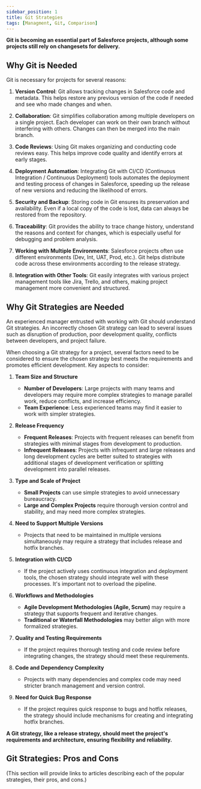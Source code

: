 ```yaml
---
sidebar_position: 1
title: Git Strategies
tags: [Managment, Git, Comparison]
---
```


**Git is becoming an essential part of Salesforce projects, although some projects still rely on changesets for delivery.**
## Why Git is Needed

Git is necessary for projects for several reasons:

1. **Version Control**: Git allows tracking changes in Salesforce code and metadata. This helps restore any previous version of the code if needed and see who made changes and when.
   
2. **Collaboration**: Git simplifies collaboration among multiple developers on a single project. Each developer can work on their own branch without interfering with others. Changes can then be merged into the main branch.

3. **Code Reviews**: Using Git makes organizing and conducting code reviews easy. This helps improve code quality and identify errors at early stages.
   
4. **Deployment Automation**: Integrating Git with CI/CD (Continuous Integration / Continuous Deployment) tools automates the deployment and testing process of changes in Salesforce, speeding up the release of new versions and reducing the likelihood of errors.
   
5. **Security and Backup**: Storing code in Git ensures its preservation and availability. Even if a local copy of the code is lost, data can always be restored from the repository.
   
6. **Traceability**: Git provides the ability to trace change history, understand the reasons and context for changes, which is especially useful for debugging and problem analysis.
   
7. **Working with Multiple Environments**: Salesforce projects often use different environments (Dev, Int, UAT, Prod, etc.). Git helps distribute code across these environments according to the release strategy.
   
8. **Integration with Other Tools**: Git easily integrates with various project management tools like Jira, Trello, and others, making project management more convenient and structured.
   

## Why Git Strategies are Needed

An experienced manager entrusted with working with Git should understand Git strategies. An incorrectly chosen Git strategy can lead to several issues such as disruption of production, poor development quality, conflicts between developers, and project failure.

When choosing a Git strategy for a project, several factors need to be considered to ensure the chosen strategy best meets the requirements and promotes efficient development. Key aspects to consider:

1. **Team Size and Structure**
    - **Number of Developers**: Large projects with many teams and developers may require more complex strategies to manage parallel work, reduce conflicts, and increase efficiency.
    - **Team Experience**: Less experienced teams may find it easier to work with simpler strategies.

2. **Release Frequency**    
    - **Frequent Releases**: Projects with frequent releases can benefit from strategies with minimal stages from development to production.
    - **Infrequent Releases**: Projects with infrequent and large releases and long development cycles are better suited to strategies with additional stages of development verification or splitting development into parallel releases.

3. **Type and Scale of Project**
    - **Small Projects** can use simple strategies to avoid unnecessary bureaucracy.
    - **Large and Complex Projects** require thorough version control and stability, and may need more complex strategies.

4. **Need to Support Multiple Versions**
    - Projects that need to be maintained in multiple versions simultaneously may require a strategy that includes release and hotfix branches.

5. **Integration with CI/CD**    
    - If the project actively uses continuous integration and deployment tools, the chosen strategy should integrate well with these processes. It's important not to overload the pipeline.

6. **Workflows and Methodologies**    
    - **Agile Development Methodologies (Agile, Scrum)** may require a strategy that supports frequent and iterative changes.
    - **Traditional or Waterfall Methodologies** may better align with more formalized strategies.

7. **Quality and Testing Requirements**    
    - If the project requires thorough testing and code review before integrating changes, the strategy should meet these requirements.

8. **Code and Dependency Complexity**
    - Projects with many dependencies and complex code may need stricter branch management and version control.

9. **Need for Quick Bug Response**
    - If the project requires quick response to bugs and hotfix releases, the strategy should include mechanisms for creating and integrating hotfix branches.


**A Git strategy, like a release strategy, should meet the project's requirements and architecture, ensuring flexibility and reliability.**

## Git Strategies: Pros and Cons

(This section will provide links to articles describing each of the popular strategies, their pros, and cons.)
